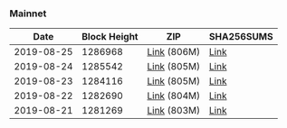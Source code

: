 ### Mainnet

|    Date    | Block Height | ZIP | SHA256SUMS |
| ---------- | ------------ | --- | ---------- |
| 2019-08-25 | 1286968 | [Link](https://s3-ap-southeast-2.amazonaws.com/ion-bootstrap/mainnet/2019-08-25/bootstrap.dat.zip) (806M) | [Link](https://s3-ap-southeast-2.amazonaws.com/ion-bootstrap/mainnet/2019-08-25/SHA256SUMS) |
| 2019-08-24 | 1285542 | [Link](https://s3-ap-southeast-2.amazonaws.com/ion-bootstrap/mainnet/2019-08-24/bootstrap.dat.zip) (805M) | [Link](https://s3-ap-southeast-2.amazonaws.com/ion-bootstrap/mainnet/2019-08-24/SHA256SUMS) |
| 2019-08-23 | 1284116 | [Link](https://s3-ap-southeast-2.amazonaws.com/ion-bootstrap/mainnet/2019-08-23/bootstrap.dat.zip) (805M) | [Link](https://s3-ap-southeast-2.amazonaws.com/ion-bootstrap/mainnet/2019-08-23/SHA256SUMS) |
| 2019-08-22 | 1282690 | [Link](https://s3-ap-southeast-2.amazonaws.com/ion-bootstrap/mainnet/2019-08-22/bootstrap.dat.zip) (804M) | [Link](https://s3-ap-southeast-2.amazonaws.com/ion-bootstrap/mainnet/2019-08-22/SHA256SUMS) |
| 2019-08-21 | 1281269 | [Link](https://s3-ap-southeast-2.amazonaws.com/ion-bootstrap/mainnet/2019-08-21/bootstrap.dat.zip) (803M) | [Link](https://s3-ap-southeast-2.amazonaws.com/ion-bootstrap/mainnet/2019-08-21/SHA256SUMS) |
